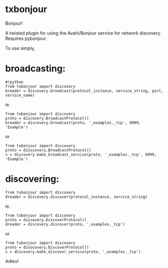 txbonjour
=========

Bonjour!

A twisted plugin for using the Avahi/Bonjour service for network discovery.
Requires pybonjour.

To use simply,

broadcasting:
============
```
#!python
from txbonjour import discovery
breader = discovery.broadcast(protocol_instance, service_string, port, service_name)
```
ie.
```
from txbonjour import discovery
proto = discovery.BroadcastProtocol()
breader = discovery.broadcast(proto, '_examples._tcp', 9999, 'Example')
```

or
```
from txbonjour import discovery
proto = disocovery.BroadcastProtocol()
s = discovery.make_broadcast_service(proto, '_examples._tcp', 9999, 'Example')
```

discovering:
===========

```
from txbonjour import discovery
dreader = discovery.discover(protocol_instance, service_string)
```

ie.
```
from txbonjour import discovery
proto = discovery.DiscoverProtocol()
dreader = discovery.discover(proto, '_examples._tcp')
```

or

```
from txbonjour import discovery
proto = disocovery.DiscoverProtocol()
s = discovery.make_discover_service(proto, '_examples._tcp')
```

Adieu!

